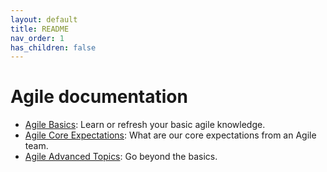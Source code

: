 ```yaml
---
layout: default
title: README
nav_order: 1
has_children: false
---
```


# Agile documentation

- [Agile Basics](./basics/): Learn or refresh your basic agile knowledge.
- [Agile Core Expectations](./core-expectations/): What are our core expectations from an Agile team.
- [Agile Advanced Topics](./advanced-topics/): Go beyond the basics.
